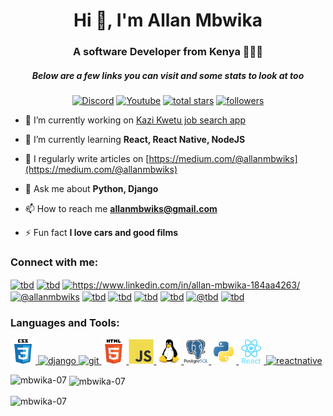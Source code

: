 
<h1 align="center">Hi 👋, I'm Allan Mbwika</h1>
<h3 align="center">A software Developer from Kenya 👨🏾‍🎓</h3>
<!--<img align="right" alt="image" width="400" src="https://encrypted-tbn0.gstatic.com/images?q=tbn:ANd9GcRf6Wg0SD7N7RM5d1JEzGM2909DecmcN8oTZw&usqp=CAU">-->

<!--<p align="left"> <a href="https://github.com/ryo-ma/github-profile-trophy"><img src="https://github-profile-trophy.vercel.app/?username=mbwika-07" alt="mbwika-07" /></a> </p>-->

<h5 align="center">Below are a few links you can visit and some stats to look at too</h5>

<p align="center">
  <a href="https://discord.gg/79ucHtZn5w"><img alt="Discord" title="Discord" src="https://img.shields.io/badge/-Discord-7289DA?style=for-the-badge&logo=discord&logoColor=white"/></a>
  <a href="https://www.youtube.com/c/Thinkright20"><img alt="Youtube" title="Youtube" src="https://img.shields.io/badge/-Youtube-FF0000?style=for-the-badge&logo=youtube&logoColor=white"/></a>
<a href="https://github.com/Thinkright20?tab=repositories&sort=stargazers">
    <img alt="total stars" title="Total stars on GitHub" src="https://custom-icon-badges.demolab.com/github/stars/Thinkright20?color=B8B92B&style=for-the-badge&labelColor=959532&logo=star"/></a>
   <a href="https://github.com/thinkright20"><img alt="followers" title="Follow me on Github" src="https://img.shields.io/github/followers/thinkright20?color=236ad3&style=for-the-badge&logo=github&label=Follow"/></a>

- 🔭 I’m currently working on [Kazi Kwetu job search app](https://github.com/Mbwika-07/Kazi-Kwetu-Job-Search-App)

- 🌱 I’m currently learning **React, React Native, NodeJS**

- 📝 I regularly write articles on [https://medium.com/@allanmbwiks](https://medium.com/@allanmbwiks)

- 💬 Ask me about **Python, Django**

- 📫 How to reach me **allanmbwiks@gmail.com**

- ⚡ Fun fact **I love cars and good films**

<h3 align="left">Connect with me:</h3>
<p align="left">
<a href="https://dev.to/tbd" target="blank"><img align="center" src="https://raw.githubusercontent.com/rahuldkjain/github-profile-readme-generator/master/src/images/icons/Social/devto.svg" alt="tbd" height="30" width="40" /></a>
<a href="https://twitter.com/tbd" target="blank"><img align="center" src="https://raw.githubusercontent.com/rahuldkjain/github-profile-readme-generator/master/src/images/icons/Social/twitter.svg" alt="tbd" height="30" width="40" /></a>
<a href="https://linkedin.com/in/https://www.linkedin.com/in/allan-mbwika-184aa4263/" target="blank"><img align="center" src="https://raw.githubusercontent.com/rahuldkjain/github-profile-readme-generator/master/src/images/icons/Social/linked-in-alt.svg" alt="https://www.linkedin.com/in/allan-mbwika-184aa4263/" height="30" width="40" /></a>
<a href="https://medium.com/@allanmbwiks" target="blank"><img align="center" src="https://raw.githubusercontent.com/rahuldkjain/github-profile-readme-generator/master/src/images/icons/Social/medium.svg" alt="@allanmbwiks" height="30" width="40" /></a>
<a href="https://www.codechef.com/users/tbd" target="blank"><img align="center" src="https://cdn.jsdelivr.net/npm/simple-icons@3.1.0/icons/codechef.svg" alt="tbd" height="30" width="40" /></a>
<a href="https://www.hackerrank.com/tbd" target="blank"><img align="center" src="https://raw.githubusercontent.com/rahuldkjain/github-profile-readme-generator/master/src/images/icons/Social/hackerrank.svg" alt="tbd" height="30" width="40" /></a>
<a href="https://codeforces.com/profile/tbd" target="blank"><img align="center" src="https://raw.githubusercontent.com/rahuldkjain/github-profile-readme-generator/master/src/images/icons/Social/codeforces.svg" alt="tbd" height="30" width="40" /></a>
<a href="https://www.leetcode.com/tbd" target="blank"><img align="center" src="https://raw.githubusercontent.com/rahuldkjain/github-profile-readme-generator/master/src/images/icons/Social/leet-code.svg" alt="tbd" height="30" width="40" /></a>
<a href="https://www.hackerearth.com/@tbd" target="blank"><img align="center" src="https://raw.githubusercontent.com/rahuldkjain/github-profile-readme-generator/master/src/images/icons/Social/hackerearth.svg" alt="@tbd" height="30" width="40" /></a>
<a href="https://www.topcoder.com/members/tbd" target="blank"><img align="center" src="https://raw.githubusercontent.com/rahuldkjain/github-profile-readme-generator/master/src/images/icons/Social/topcoder.svg" alt="tbd" height="30" width="40" /></a>
</p>

<h3 align="left">Languages and Tools:</h3>
<p align="left"> <a href="https://www.w3schools.com/css/" target="_blank" rel="noreferrer"> <img src="https://raw.githubusercontent.com/devicons/devicon/master/icons/css3/css3-original-wordmark.svg" alt="css3" width="40" height="40"/> </a> <a href="https://www.djangoproject.com/" target="_blank" rel="noreferrer"> <img src="https://cdn.worldvectorlogo.com/logos/django.svg" alt="django" width="40" height="40"/> </a> <a href="https://git-scm.com/" target="_blank" rel="noreferrer"> <img src="https://www.vectorlogo.zone/logos/git-scm/git-scm-icon.svg" alt="git" width="40" height="40"/> </a> <a href="https://www.w3.org/html/" target="_blank" rel="noreferrer"> <img src="https://raw.githubusercontent.com/devicons/devicon/master/icons/html5/html5-original-wordmark.svg" alt="html5" width="40" height="40"/> </a> <a href="https://developer.mozilla.org/en-US/docs/Web/JavaScript" target="_blank" rel="noreferrer"> <img src="https://raw.githubusercontent.com/devicons/devicon/master/icons/javascript/javascript-original.svg" alt="javascript" width="40" height="40"/> </a> <a href="https://www.linux.org/" target="_blank" rel="noreferrer"> <img src="https://raw.githubusercontent.com/devicons/devicon/master/icons/linux/linux-original.svg" alt="linux" width="40" height="40"/> </a> <a href="https://www.postgresql.org" target="_blank" rel="noreferrer"> <img src="https://raw.githubusercontent.com/devicons/devicon/master/icons/postgresql/postgresql-original-wordmark.svg" alt="postgresql" width="40" height="40"/> </a> <a href="https://www.python.org" target="_blank" rel="noreferrer"> <img src="https://raw.githubusercontent.com/devicons/devicon/master/icons/python/python-original.svg" alt="python" width="40" height="40"/> </a> <a href="https://reactjs.org/" target="_blank" rel="noreferrer"> <img src="https://raw.githubusercontent.com/devicons/devicon/master/icons/react/react-original-wordmark.svg" alt="react" width="40" height="40"/> </a> <a href="https://reactnative.dev/" target="_blank" rel="noreferrer"> <img src="https://reactnative.dev/img/header_logo.svg" alt="reactnative" width="40" height="40"/> </a> </p>

<p><img align="left" src="https://github-readme-stats.vercel.app/api/top-langs?username=mbwika-07&show_icons=true&locale=en&layout=compact" alt="mbwika-07" /></p>

<p>&nbsp;<img align="center" src="https://github-readme-stats.vercel.app/api?username=mbwika-07&show_icons=true&locale=en" alt="mbwika-07" /></p>

<p><img align="center" src="https://github-readme-streak-stats.herokuapp.com/?user=mbwika-07&" alt="mbwika-07" /></p>
